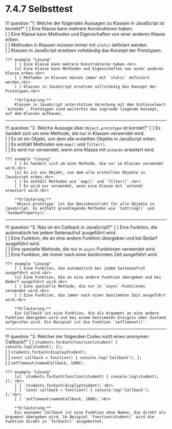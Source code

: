 # 7.4.7 Selbsttest

!!! question "1. Welche der folgenden Aussagen zu Klassen in JavaScript ist korrekt?"
    [ ] Eine Klasse kann mehrere Konstruktoren haben.<br>
    [ ] Eine Klasse kann Methoden und Eigenschaften von einer anderen Klasse erben.<br>
    [ ] Methoden in Klassen müssen immer mit `static` definiert werden.<br>
    [ ] Klassen in JavaScript ersetzen vollständig das Konzept der Prototypen.<br>

    ??? example "Lösung"
        [ ] Eine Klasse kann mehrere Konstruktoren haben.<br>
        [x] Eine Klasse kann Methoden und Eigenschaften von einer anderen Klasse erben.<br>
        [ ] Methoden in Klassen müssen immer mit `static` definiert werden.<br>
        [ ] Klassen in JavaScript ersetzen vollständig das Konzept der Prototypen.<br>

        **Erläuterung:**  
        Klassen in JavaScript unterstützen Vererbung mit dem Schlüsselwort `extends`. Prototypen sind weiterhin das zugrunde liegende Konzept, auf dem Klassen aufbauen.

---

!!! question "2. Welche Aussage über `Object.prototype` ist korrekt?"
    [ ] Es handelt sich um eine Methode, die nur in Klassen verwendet wird.<br>
    [ ] Es ist ein Objekt, von dem alle erstellten Objekte in JavaScript erben.<br>
    [ ] Es enthält Methoden wie `map()` und `filter()`.<br>
    [ ] Es wird nur verwendet, wenn eine Klasse mit `extends` erweitert wird.<br>

    ??? example "Lösung"
        [ ] Es handelt sich um eine Methode, die nur in Klassen verwendet wird.<br>
        [x] Es ist ein Objekt, von dem alle erstellten Objekte in JavaScript erben.<br>
        [ ] Es enthält Methoden wie `map()` und `filter()`.<br>
        [ ] Es wird nur verwendet, wenn eine Klasse mit `extends` erweitert wird.<br>

        **Erläuterung:**  
        `Object.prototype` ist das Basiskonstrukt für alle Objekte in JavaScript. Es enthält grundlegende Methoden wie `toString()` und `hasOwnProperty()`.

---

!!! question "3. Was ist ein Callback in JavaScript?"
    [ ] Eine Funktion, die automatisch bei jedem Seitenaufruf ausgeführt wird.<br>
    [ ] Eine Funktion, die an eine andere Funktion übergeben und bei Bedarf ausgeführt wird.<br>
    [ ] Eine spezielle Methode, die nur in `async`-Funktionen verwendet wird.<br>
    [ ] Eine Funktion, die immer nach einer bestimmten Zeit ausgeführt wird.<br>

    ??? example "Lösung"
        [ ] Eine Funktion, die automatisch bei jedem Seitenaufruf ausgeführt wird.<br>
        [x] Eine Funktion, die an eine andere Funktion übergeben und bei Bedarf ausgeführt wird.<br>
        [ ] Eine spezielle Methode, die nur in `async`-Funktionen verwendet wird.<br>
        [ ] Eine Funktion, die immer nach einer bestimmten Zeit ausgeführt wird.<br>

        **Erläuterung:**  
        Ein Callback ist eine Funktion, die als Argument an eine andere Funktion übergeben wird und bei einem bestimmten Ereignis oder Zustand aufgerufen wird. Ein Beispiel ist die Funktion `setTimeout()`.


---

!!! question "3. Welcher der folgenden Codes nutzt einen anonymen Callback?"
    [ ] `students.forEach(function(student) { console.log(student); });`<br>
    [ ] `students.forEach(displayStudent);`<br>
    [ ] `const callback = function() { console.log('Callback'); };`<br>
    [ ] `setTimeout(namedCallback, 1000);`<br>

    ??? example "Lösung"
        [x] `students.forEach(function(student) { console.log(student); });`<br>
        [ ] `students.forEach(displayStudent);`<br>
        [ ] `const callback = function() { console.log('Callback'); };`<br>
        [ ] `setTimeout(namedCallback, 1000);`<br>

        **Erläuterung:**  
        Ein anonymer Callback ist eine Funktion ohne Namen, die direkt als Argument übergeben wird. Im Beispiel `function(student)` wird die Funktion direkt in `forEach()` eingebettet.




